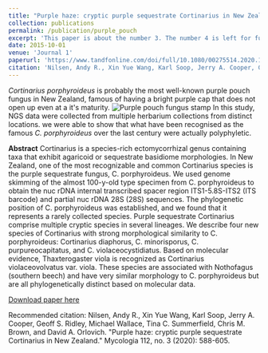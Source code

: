 ```yaml
---
title: "Purple haze: cryptic purple sequestrate Cortinarius in New Zealand"
collection: publications
permalink: /publication/purple_pouch
excerpt: 'This paper is about the number 3. The number 4 is left for future work.'
date: 2015-10-01
venue: 'Journal 1'
paperurl: 'https://www.tandfonline.com/doi/full/10.1080/00275514.2020.1730120'
citation: 'Nilsen, Andy R., Xin Yue Wang, Karl Soop, Jerry A. Cooper, Geoff S. Ridley, Michael Wallace, Tina C. Summerfield, Chris M. Brown, and David A. Orlovich. (2015). &quot;Purple haze: cryptic purple sequestrate Cortinarius in New Zealand &quot; <i>Mycologia </i>. 3(2020).'
---
```


_Cortinarius porphyroideus_ is probably the most well-known purple pouch fungus in New Zealand, famous of having a bright purple cap that does not open up even at a it's maturity. 
![Purple pouch fungus stamp](https://nzfungi.com/wp-content/uploads/2020/09/2002-Native-Fungi_Stamp_1.50.png)
In this study, NGS data were collected from multiple herbarium collections from distinct locations. we were able to show that what have been recognised as the famous _C. porphyroideus_ over the last century were actually polyphyletic.

**Abstract**
Cortinarius is a species-rich ectomycorrhizal genus containing taxa that exhibit agaricoid or sequestrate basidiome morphologies. In New Zealand, one of the most recognizable and common Cortinarius species is the purple sequestrate fungus, C. porphyroideus. We used genome skimming of the almost 100-y-old type specimen from C. porphyroideus to obtain the nuc rDNA internal transcribed spacer region ITS1-5.8S-ITS2 (ITS barcode) and partial nuc rDNA 28S (28S) sequences. The phylogenetic position of C. porphyroideus was established, and we found that it represents a rarely collected species. Purple sequestrate Cortinarius comprise multiple cryptic species in several lineages. We describe four new species of Cortinarius with strong morphological similarity to C. porphyroideus: Cortinarius diaphorus, C. minorisporus, C. purpureocapitatus, and C. violaceocystidiatus. Based on molecular evidence, Thaxterogaster viola is recognized as Cortinarius violaceovolvatus var. viola. These species are associated with Nothofagus (southern beech) and have very similar morphology to C. porphyroideus but are all phylogenetically distinct based on molecular data.


[Download paper here](https://www.tandfonline.com/doi/full/10.1080/00275514.2020.1730120)

Recommended citation: Nilsen, Andy R., Xin Yue Wang, Karl Soop, Jerry A. Cooper, Geoff S. Ridley, Michael Wallace, Tina C. Summerfield, Chris M. Brown, and David A. Orlovich. "Purple haze: cryptic purple sequestrate Cortinarius in New Zealand." Mycologia 112, no. 3 (2020): 588-605.
